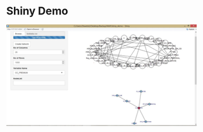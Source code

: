 # Shiny Demo
<p align="center">
<img src="https://github.com/ShwetaSood/Probabilistic-Graphical-Model/blob/master/photos/shiny_demo.JPG"><br>
</p>
